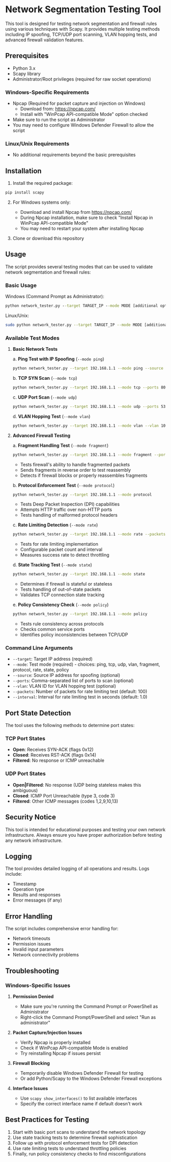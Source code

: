 # Network Segmentation Testing Tool

This tool is designed for testing network segmentation and firewall rules using various techniques with Scapy. It provides multiple testing methods including IP spoofing, TCP/UDP port scanning, VLAN hopping tests, and advanced firewall validation features.

## Prerequisites

- Python 3.x
- Scapy library
- Administrator/Root privileges (required for raw socket operations)

### Windows-Specific Requirements
- Npcap (Required for packet capture and injection on Windows)
  - Download from: https://npcap.com/
  - Install with "WinPcap API-compatible Mode" option checked
- Make sure to run the script as Administrator
- You may need to configure Windows Defender Firewall to allow the script

### Linux/Unix Requirements
- No additional requirements beyond the basic prerequisites

## Installation

1. Install the required package:
```bash
pip install scapy
```

2. For Windows systems only:
   - Download and install Npcap from https://npcap.com/
   - During Npcap installation, make sure to check "Install Npcap in WinPcap API-compatible Mode"
   - You may need to restart your system after installing Npcap

3. Clone or download this repository

## Usage

The script provides several testing modes that can be used to validate network segmentation and firewall rules:

### Basic Usage

Windows (Command Prompt as Administrator):
```cmd
python network_tester.py --target TARGET_IP --mode MODE [additional options]
```

Linux/Unix:
```bash
sudo python network_tester.py --target TARGET_IP --mode MODE [additional options]
```

### Available Test Modes

1. **Basic Network Tests**

   a. **Ping Test with IP Spoofing** (`--mode ping`)
   ```bash
   python network_tester.py --target 192.168.1.1 --mode ping --source 10.0.0.1
   ```

   b. **TCP SYN Scan** (`--mode tcp`)
   ```bash
   python network_tester.py --target 192.168.1.1 --mode tcp --ports 80,443,22
   ```

   c. **UDP Port Scan** (`--mode udp`)
   ```bash
   python network_tester.py --target 192.168.1.1 --mode udp --ports 53,161,123
   ```

   d. **VLAN Hopping Test** (`--mode vlan`)
   ```bash
   python network_tester.py --target 192.168.1.1 --mode vlan --vlan 100
   ```

2. **Advanced Firewall Testing**

   a. **Fragment Handling Test** (`--mode fragment`)
   ```bash
   python network_tester.py --target 192.168.1.1 --mode fragment --ports 80
   ```
   - Tests firewall's ability to handle fragmented packets
   - Sends fragments in reverse order to test reassembly
   - Detects if firewall blocks or properly reassembles fragments

   b. **Protocol Enforcement Test** (`--mode protocol`)
   ```bash
   python network_tester.py --target 192.168.1.1 --mode protocol
   ```
   - Tests Deep Packet Inspection (DPI) capabilities
   - Attempts HTTP traffic over non-HTTP ports
   - Tests handling of malformed protocol headers

   c. **Rate Limiting Detection** (`--mode rate`)
   ```bash
   python network_tester.py --target 192.168.1.1 --mode rate --packets 200 --interval 0.5
   ```
   - Tests for rate limiting implementation
   - Configurable packet count and interval
   - Measures success rate to detect throttling

   d. **State Tracking Test** (`--mode state`)
   ```bash
   python network_tester.py --target 192.168.1.1 --mode state
   ```
   - Determines if firewall is stateful or stateless
   - Tests handling of out-of-state packets
   - Validates TCP connection state tracking

   e. **Policy Consistency Check** (`--mode policy`)
   ```bash
   python network_tester.py --target 192.168.1.1 --mode policy
   ```
   - Tests rule consistency across protocols
   - Checks common service ports
   - Identifies policy inconsistencies between TCP/UDP

### Command Line Arguments

- `--target`: Target IP address (required)
- `--mode`: Test mode (required) - choices: ping, tcp, udp, vlan, fragment, protocol, rate, state, policy
- `--source`: Source IP address for spoofing (optional)
- `--ports`: Comma-separated list of ports to scan (optional)
- `--vlan`: VLAN ID for VLAN hopping test (optional)
- `--packets`: Number of packets for rate limiting test (default: 100)
- `--interval`: Interval for rate limiting test in seconds (default: 1.0)

## Port State Detection

The tool uses the following methods to determine port states:

### TCP Port States
- **Open**: Receives SYN-ACK (flags 0x12)
- **Closed**: Receives RST-ACK (flags 0x14)
- **Filtered**: No response or ICMP unreachable

### UDP Port States
- **Open|Filtered**: No response (UDP being stateless makes this ambiguous)
- **Closed**: ICMP Port Unreachable (type 3, code 3)
- **Filtered**: Other ICMP messages (codes 1,2,9,10,13)

## Security Notice

This tool is intended for educational purposes and testing your own network infrastructure. Always ensure you have proper authorization before testing any network infrastructure.

## Logging

The tool provides detailed logging of all operations and results. Logs include:
- Timestamp
- Operation type
- Results and responses
- Error messages (if any)

## Error Handling

The script includes comprehensive error handling for:
- Network timeouts
- Permission issues
- Invalid input parameters
- Network connectivity problems

## Troubleshooting

### Windows-Specific Issues

1. **Permission Denied**
   - Make sure you're running the Command Prompt or PowerShell as Administrator
   - Right-click the Command Prompt/PowerShell and select "Run as administrator"

2. **Packet Capture/Injection Issues**
   - Verify Npcap is properly installed
   - Check if WinPcap API-compatible Mode is enabled
   - Try reinstalling Npcap if issues persist

3. **Firewall Blocking**
   - Temporarily disable Windows Defender Firewall for testing
   - Or add Python/Scapy to the Windows Defender Firewall exceptions

4. **Interface Issues**
   - Use `scapy show_interfaces()` to list available interfaces
   - Specify the correct interface name if default doesn't work

## Best Practices for Testing

1. Start with basic port scans to understand the network topology
2. Use state tracking tests to determine firewall sophistication
3. Follow up with protocol enforcement tests for DPI detection
4. Use rate limiting tests to understand throttling policies
5. Finally, run policy consistency checks to find misconfigurations